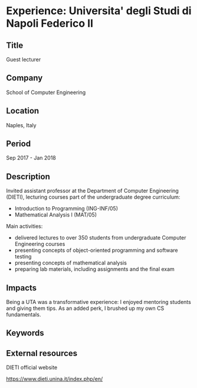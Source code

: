 # Experience: Universita' degli Studi di Napoli Federico II

## Title

Guest lecturer

## Company

School of Computer Engineering

## Location

Naples, Italy

## Period

Sep 2017 - Jan 2018

## Description

Invited assistant professor at the Department of Computer Engineering (DIETI), lecturing courses part of the undergraduate degree curriculum:

* Introduction to Programming (ING-INF/05)
* Mathematical Analysis I (MAT/05)

Main activities:

* delivered lectures to over 350 students from undergraduate Computer Engineering courses
* presenting concepts of object-oriented programming and software testing
* presenting concepts of mathematical analysis
* preparing lab materials, including assignments and the final exam

## Impacts

Being a UTA was a transformative experience: I enjoyed mentoring students and giving them tips. As an added perk, I brushed up my own CS fundamentals.

## Keywords

## External resources

DIETI official website

<https://www.dieti.unina.it/index.php/en/>
